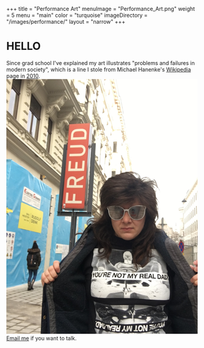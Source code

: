 +++
title = "Performance Art"
menuImage = "Performance_Art.png"
weight = 5
menu = "main"
color = "turquoise"
imageDirectory = "/images/performance/"
layout = "narrow"
+++

# HELLO
Since grad school I've explained my art illustrates "problems and failures in modern society", which is a line I stole from Michael Hanenke's [Wikipedia](https://www.wikipedia.org/) page in [2010](https://en.wikipedia.org/wiki/2010_(disambiguation)).
![Carrie Rennolds opoens her coat, wearing a shirt that says "You're not my Dad". The Freud museum is in the background.](You're_not_my_real_dad.jpg)
[Email me](mailto:realfakenewyorker@gmail.com) if you want to talk.